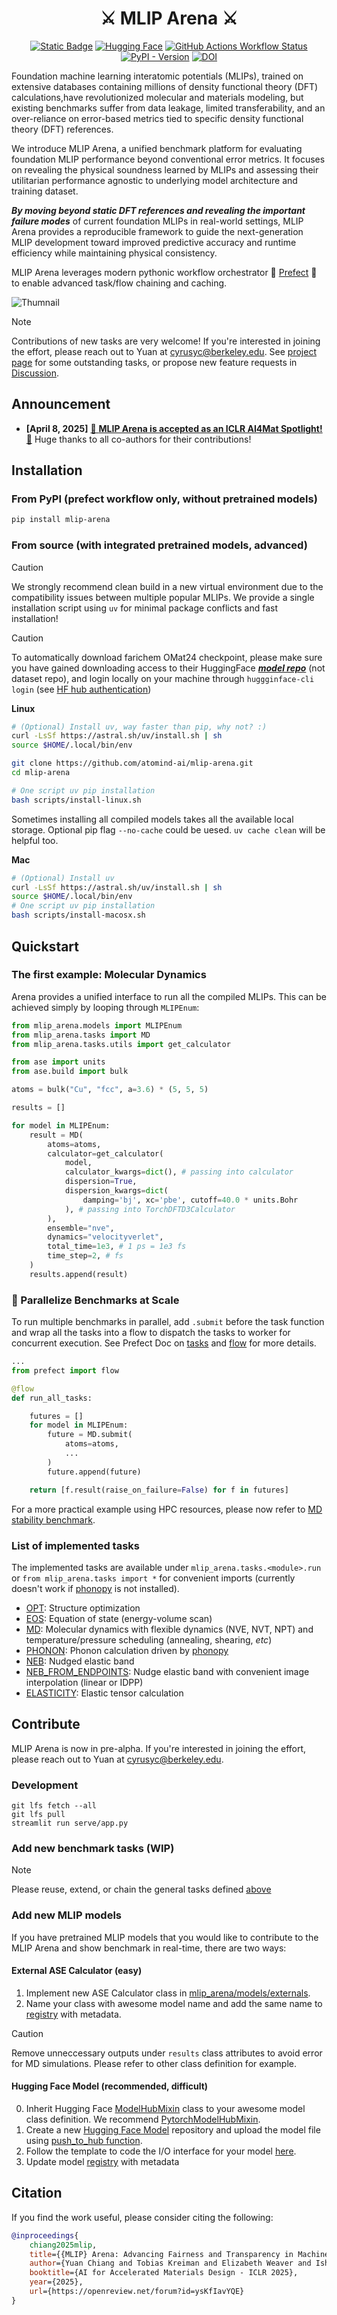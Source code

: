 <div align="center">
    <h1>⚔️ MLIP Arena ⚔️</h1>
    <a href="https://openreview.net/forum?id=ysKfIavYQE#discussion"><img alt="Static Badge" src="https://img.shields.io/badge/ICLR-AI4Mat-blue"></a>
    <a href="https://huggingface.co/spaces/atomind/mlip-arena"><img src="https://img.shields.io/badge/%F0%9F%A4%97%20Hugging%20Face-Space-blue" alt="Hugging Face"></a>
    <a href="https://github.com/atomind-ai/mlip-arena/actions"><img alt="GitHub Actions Workflow Status" src="https://img.shields.io/github/actions/workflow/status/atomind-ai/mlip-arena/test.yaml"></a>
    <a href="https://pypi.org/project/mlip-arena/"><img alt="PyPI - Version" src="https://img.shields.io/pypi/v/mlip-arena"></a>
    <a href="https://zenodo.org/doi/10.5281/zenodo.13704399"><img src="https://zenodo.org/badge/776930320.svg" alt="DOI"></a>
    <!-- <a href="https://discord.gg/W8WvdQtT8T"><img alt="Discord" src="https://img.shields.io/discord/1299613474820984832?logo=discord"> -->
</a>
</div>

Foundation machine learning interatomic potentials (MLIPs), trained on extensive databases containing millions of density functional theory (DFT) calculations,have revolutionized molecular and materials modeling, but existing benchmarks suffer from data leakage, limited transferability, and an over-reliance on error-based metrics tied to specific density functional theory (DFT) references.

We introduce MLIP Arena, a unified benchmark platform for evaluating foundation MLIP performance beyond conventional error metrics. It focuses on revealing the physical soundness learned by MLIPs and assessing their utilitarian performance agnostic to underlying model architecture and training dataset. 

***By moving beyond static DFT references and revealing the important failure modes*** of current foundation MLIPs in real-world settings, MLIP Arena provides a reproducible framework to guide the next-generation MLIP development toward improved predictive accuracy and runtime efficiency while maintaining physical consistency.

MLIP Arena leverages modern pythonic workflow orchestrator 💙
 [Prefect](https://www.prefect.io/) 💙
 to enable advanced task/flow chaining and caching.

![Thumnail](../serve/assets/workflow.png)

> [!NOTE]
> Contributions of new tasks are very welcome! If you're interested in joining the effort, please reach out to Yuan at [cyrusyc@berkeley.edu](mailto:cyrusyc@berkeley.edu). See [project page](https://github.com/orgs/atomind-ai/projects/1) for some outstanding tasks, or propose new feature requests in [Discussion](https://github.com/atomind-ai/mlip-arena/discussions/new?category=ideas).

## Announcement

- **[April 8, 2025]** [🎉 **MLIP Arena is accepted as an ICLR AI4Mat Spotlight!** 🎉](https://openreview.net/forum?id=ysKfIavYQE#discussion) Huge thanks to all co-authors for their contributions!


## Installation

### From PyPI (prefect workflow only, without pretrained models)

```bash
pip install mlip-arena
```

### From source (with integrated pretrained models, advanced)

> [!CAUTION] 
> We strongly recommend clean build in a new virtual environment due to the compatibility issues between multiple popular MLIPs. We provide a single installation script using `uv` for minimal package conflicts and fast installation!

> [!CAUTION]
> To automatically download farichem OMat24 checkpoint, please make sure you have gained downloading access to their HuggingFace [***model repo***](https://huggingface.co/facebook/OMAT24) (not dataset repo), and login locally on your machine through `huggginface-cli login` (see [HF hub authentication](https://huggingface.co/docs/huggingface_hub/en/quick-start#authentication))

**Linux**

```bash
# (Optional) Install uv, way faster than pip, why not? :)
curl -LsSf https://astral.sh/uv/install.sh | sh
source $HOME/.local/bin/env

git clone https://github.com/atomind-ai/mlip-arena.git
cd mlip-arena

# One script uv pip installation
bash scripts/install-linux.sh
```

Sometimes installing all compiled models takes all the available local storage. Optional pip flag `--no-cache` could be uesed. `uv cache clean` will be helpful too.

**Mac**

```bash
# (Optional) Install uv
curl -LsSf https://astral.sh/uv/install.sh | sh
source $HOME/.local/bin/env
# One script uv pip installation
bash scripts/install-macosx.sh
```

## Quickstart

### The first example: Molecular Dynamics

Arena provides a unified interface to run all the compiled MLIPs. This can be achieved simply by looping through `MLIPEnum`:

```python
from mlip_arena.models import MLIPEnum
from mlip_arena.tasks import MD 
from mlip_arena.tasks.utils import get_calculator

from ase import units
from ase.build import bulk

atoms = bulk("Cu", "fcc", a=3.6) * (5, 5, 5)

results = []

for model in MLIPEnum:
    result = MD(
        atoms=atoms,
        calculator=get_calculator(
            model,
            calculator_kwargs=dict(), # passing into calculator
            dispersion=True,
            dispersion_kwargs=dict(
                damping='bj', xc='pbe', cutoff=40.0 * units.Bohr
            ), # passing into TorchDFTD3Calculator
        ),
        ensemble="nve",
        dynamics="velocityverlet",
        total_time=1e3, # 1 ps = 1e3 fs
        time_step=2, # fs
    )
    results.append(result)
```

### 🚀 Parallelize Benchmarks at Scale

To run multiple benchmarks in parallel, add `.submit` before the task function and wrap all the tasks into a flow to dispatch the tasks to worker for concurrent execution. See Prefect Doc on [tasks](https://docs.prefect.io/v3/develop/write-tasks) and [flow](https://docs.prefect.io/v3/develop/write-flows) for more details.

```python
...
from prefect import flow

@flow
def run_all_tasks:

    futures = []
    for model in MLIPEnum:
        future = MD.submit(
            atoms=atoms,
            ...
        )
        future.append(future)

    return [f.result(raise_on_failure=False) for f in futures]
```

For a more practical example using HPC resources, please now refer to [MD stability benchmark](../benchmarks/stability/temperature.ipynb).

### List of implemented tasks

The implemented tasks are available under `mlip_arena.tasks.<module>.run` or `from mlip_arena.tasks import *` for convenient imports (currently doesn't work if [phonopy](https://phonopy.github.io/phonopy/install.html) is not installed).

- [OPT](../mlip_arena/tasks/optimize.py#L56): Structure optimization
- [EOS](../mlip_arena/tasks/eos.py#L42): Equation of state (energy-volume scan)
- [MD](../mlip_arena/tasks/md.py#L200): Molecular dynamics with flexible dynamics (NVE, NVT, NPT) and temperature/pressure scheduling (annealing, shearing, *etc*)
- [PHONON](../mlip_arena/tasks/phonon.py#L110): Phonon calculation driven by [phonopy](https://phonopy.github.io/phonopy/install.html)
- [NEB](../mlip_arena/tasks/neb.py#L96): Nudged elastic band
- [NEB_FROM_ENDPOINTS](../mlip_arena/tasks/neb.py#L164): Nudge elastic band with convenient image interpolation (linear or IDPP)
- [ELASTICITY](../mlip_arena/tasks/elasticity.py#L78): Elastic tensor calculation

## Contribute

MLIP Arena is now in pre-alpha. If you're interested in joining the effort, please reach out to Yuan at [cyrusyc@berkeley.edu](mailto:cyrusyc@berkeley.edu). 

### Development

```
git lfs fetch --all
git lfs pull
streamlit run serve/app.py
```

### Add new benchmark tasks (WIP)

> [!NOTE]
> Please reuse, extend, or chain the general tasks defined [above](#list-of-implemented-tasks)

### Add new MLIP models 

If you have pretrained MLIP models that you would like to contribute to the MLIP Arena and show benchmark in real-time, there are two ways:

#### External ASE Calculator (easy)

1. Implement new ASE Calculator class in [mlip_arena/models/externals](../mlip_arena/models/externals). 
2. Name your class with awesome model name and add the same name to [registry](../mlip_arena/models/registry.yaml) with metadata.

> [!CAUTION] 
> Remove unneccessary outputs under `results` class attributes to avoid error for MD simulations. Please refer to other class definition for example.

#### Hugging Face Model (recommended, difficult)

0. Inherit Hugging Face [ModelHubMixin](https://huggingface.co/docs/huggingface_hub/en/package_reference/mixins) class to your awesome model class definition. We recommend [PytorchModelHubMixin](https://huggingface.co/docs/huggingface_hub/en/package_reference/mixins#huggingface_hub.PyTorchModelHubMixin).
1. Create a new [Hugging Face Model](https://huggingface.co/new) repository and upload the model file using [push_to_hub function](https://huggingface.co/docs/huggingface_hub/en/package_reference/mixins#huggingface_hub.ModelHubMixin.push_to_hub).
2. Follow the template to code the I/O interface for your model [here](../mlip_arena/models/README.md). 
3. Update model [registry](../mlip_arena/models/registry.yaml) with metadata

## Citation

If you find the work useful, please consider citing the following:

```bibtex
@inproceedings{
    chiang2025mlip,
    title={{MLIP} Arena: Advancing Fairness and Transparency in Machine Learning Interatomic Potentials through an Open and Accessible Benchmark Platform},
    author={Yuan Chiang and Tobias Kreiman and Elizabeth Weaver and Ishan Amin and Matthew Kuner and Christine Zhang and Aaron Kaplan and Daryl Chrzan and Samuel M Blau and Aditi S. Krishnapriyan and Mark Asta},
    booktitle={AI for Accelerated Materials Design - ICLR 2025},
    year={2025},
    url={https://openreview.net/forum?id=ysKfIavYQE}
}
```
